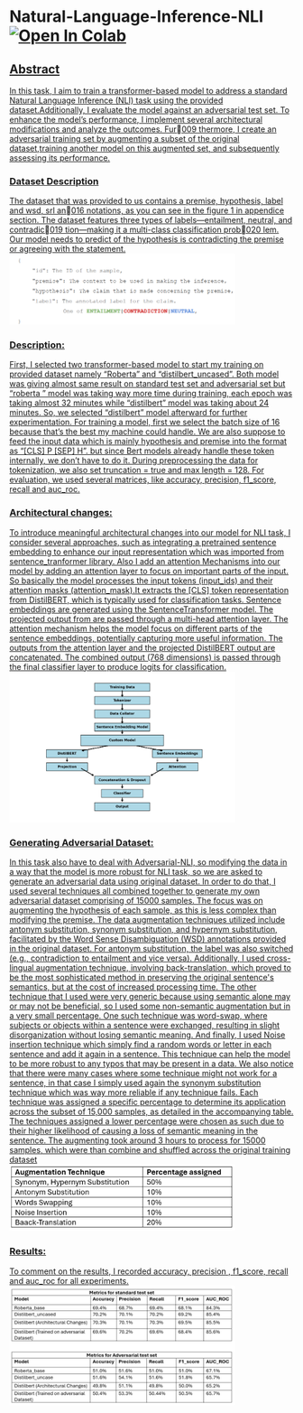 <h1> Natural-Language-Inference-NLI <a href= "https://colab.research.google.com/github/shahkarKhan24/Natural-Language-Inference-NLI/blob/main/main.ipynb">   <img src="https://colab.research.google.com/assets/colab-badge.svg" alt="Open In Colab"/></h1>
<h2>Abstract</h2>
In this task, I aim to train a transformer-based model to address a standard Natural Language Inference (NLI) task using the provided dataset.Additionally, I evaluate the model against an adversarial test set. To enhance the model’s performance, I implement several architectural modifications and analyze the outcomes. Fur009 thermore, I create an adversarial training set by augmenting a subset of the original dataset,training another model on this augmented set, and subsequently assessing its performance.

<h3>Dataset Description</h3>
The dataset that was provided to us contains a premise, hypothesis, label and wsd, srl an016 notations, as you can see in the figure 1 in appendice section. The dataset features three types of labels—entailment, neutral, and contradic019 tion—making it a multi-class classification prob020 lem. Our model needs to predict of the hypothesis is contradicting the premise or agreeing with the statement.
<div>
<img src="https://github.com/shahkarKhan24/Natural-Language-Inference-NLI/blob/main/Images/dataset_description.png" width="400" alt="Dataset"/>
</div>


<h3>Description:</h3>
First, I selected two transformer-based model to start my training on provided dataset namely “Roberta” and “distilbert_uncased”. Both model was giving almost same result on standard test set and adversarial set but “roberta ” model was taking way more time during training, each epoch was taking almost 32 minutes while  “distilbert” model was taking about 24 minutes. So, we selected “distilbert” model afterward for further experimentation.
For training a model, first we select the batch size of 16 because that’s the best my machine could handle. We are also suppose to feed the input data which is mainly hypothesis and premise into the format as “[CLS] P [SEP] H”. but since Bert models already handle these token internally, we don’t have to do it. During preprocessing the data for tokenization, we also set truncation = true and max length = 128. For evaluation, we used several matrices, like accuracy, precision, f1_score, recall and auc_roc. 
<h3>Architectural changes:</h3>
 To introduce meaningful architectural changes into our model for NLI task, I consider several approaches, such as integrating a pretrained sentence embedding to enhance our input representation which was imported from sentence_tranformer library. Also I add an attention Mechanisms into our model by adding an attention layer to focus on important parts of the input. So basically the model processes the input tokens (input_ids) and their attention masks (attention_mask).It extracts the [CLS] token representation from DistilBERT, which is typically used for classification tasks. Sentence embeddings are generated using the SentenceTransformer model. The projected output from are passed through a multi-head attention layer. The attention mechanism helps the model focus on different parts of the sentence embeddings, potentially capturing more useful information. The outputs from the attention layer and the projected DistilBERT output are concatenated. The combined output (768 dimensions) is passed through the final classifier layer to produce logits for classification.

<div>
<img src=" https://github.com/shahkarKhan24/Natural-Language-Inference-NLI/blob/main/Images/output.png" width="400" alt="Dataset"/>
</div>

<h3>Generating Adversarial Dataset:</h3>
In this task also have to deal with Adversarial-NLI, so modifying the data in a way that the model is more robust for NLI task, so we are asked to generate an adversarial data using original dataset. In order to do that, I used several techniques all combined together to generate my own adversarial dataset comprising of 15000 samples. The focus was on augmenting the hypothesis of each sample, as this is less complex than modifying the premise.
The data augmentation techniques utilized include antonym substitution, synonym substitution, and hypernym substitution, facilitated by the Word Sense Disambiguation (WSD) annotations provided in the original dataset. For antonym substitution, the label was also switched (e.g., contradiction to entailment and vice versa). Additionally, I used cross-lingual augmentation technique, involving back-translation, which proved to be the most sophisticated method in preserving the original sentence's semantics, but at the cost of increased processing time. The other technique that I used were very generic because using semantic alone may or may not be beneficial, so I used some non-semantic augmentation but in a very small percentage. One such technique was word-swap, where subjects or objects within a sentence were exchanged, resulting in slight disorganization without losing semantic meaning. And finally, I used Noise insertion technique which simply find a random words or letter in each sentence and add it again in a sentence. This technique can help the model to be more robust to any typos that may be present in a data.
We also notice that there were many cases where some technique might not work for a sentence, in that case I simply used again the synonym substitution technique which was way more reliable if any technique fails. Each technique was assigned a specific percentage to determine its application across the subset of 15,000 samples, as detailed in the accompanying table. The techniques assigned a lower percentage were chosen as such due to their higher likelihood of causing a loss of semantic meaning in the sentence. The augmenting took around 3 hours to process for 15000 samples, which were than combine and shuffled across the original training dataset  
<div>
<img src="https://github.com/shahkarKhan24/Natural-Language-Inference-NLI/blob/main/Images/Aug_percentage.png" width="400" alt="Dataset"/>
</div>
<h3>Results:</h3>
To comment on the results, I recorded accuracy, precision , f1_score, recall and auc_roc for all experiments. 

<div>
<img src="https://github.com/shahkarKhan24/Natural-Language-Inference-NLI/blob/main/Images/metrics.png" width="400" alt="Dataset"/>
</div>
